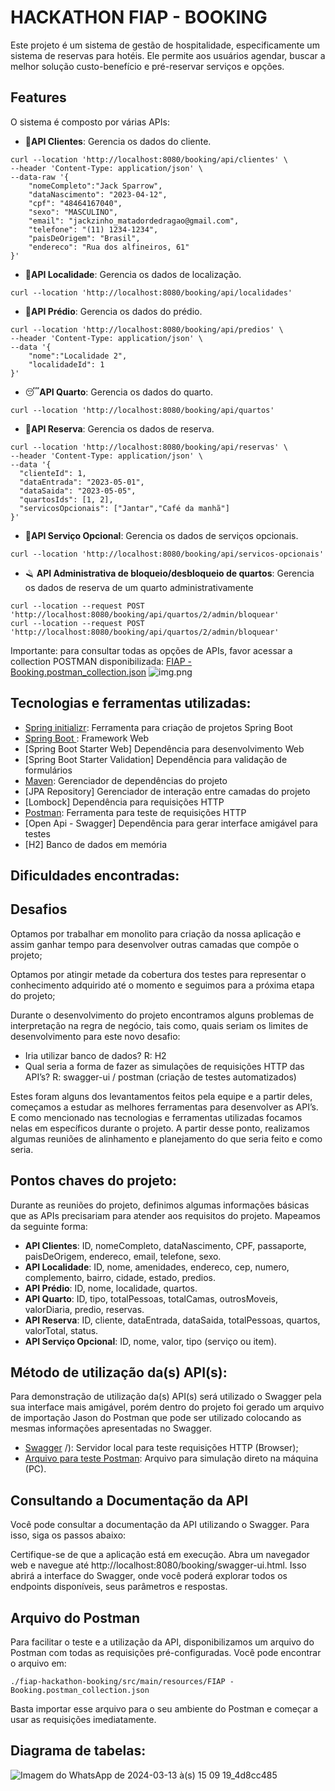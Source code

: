 # HACKATHON FIAP - BOOKING

Este projeto é um sistema de gestão de hospitalidade, especificamente um sistema de reservas para hotéis. Ele permite aos usuários agendar, buscar a melhor solução custo-benefício e pré-reservar serviços e opções.

## Features

O sistema é composto por várias APIs:

- 👤**API Clientes**: Gerencia os dados do cliente.
```shell
curl --location 'http://localhost:8080/booking/api/clientes' \
--header 'Content-Type: application/json' \
--data-raw '{
    "nomeCompleto":"Jack Sparrow",
    "dataNascimento": "2023-04-12",
    "cpf": "48464167040",
    "sexo": "MASCULINO",
    "email": "jackzinho_matadordedragao@gmail.com",
    "telefone": "(11) 1234-1234",
    "paisDeOrigem": "Brasil",
    "endereco": "Rua dos alfineiros, 61"
}'
```
- 📒**API Localidade**: Gerencia os dados de localização.
```shell
curl --location 'http://localhost:8080/booking/api/localidades'
```
- 🏨**API Prédio**: Gerencia os dados do prédio.
```shell
curl --location 'http://localhost:8080/booking/api/predios' \
--header 'Content-Type: application/json' \
--data '{
    "nome":"Localidade 2",
    "localidadeId": 1
}'
```
- 😴**API Quarto**: Gerencia os dados do quarto.
```shell
curl --location 'http://localhost:8080/booking/api/quartos'
```
- 📅**API Reserva**: Gerencia os dados de reserva.
```shell
curl --location 'http://localhost:8080/booking/api/reservas' \
--header 'Content-Type: application/json' \
--data '{
  "clienteId": 1,
  "dataEntrada": "2023-05-01",
  "dataSaida": "2023-05-05",
  "quartosIds": [1, 2],
  "servicosOpcionais": ["Jantar","Café da manhã"]
}'
```
- 🍴**API Serviço Opcional**: Gerencia os dados de serviços opcionais.
```shell
curl --location 'http://localhost:8080/booking/api/servicos-opcionais'
```
- 🪒 **API Administrativa de bloqueio/desbloqueio de quartos**: Gerencia os dados de reserva de um quarto administrativamente
```shell
curl --location --request POST 'http://localhost:8080/booking/api/quartos/2/admin/bloquear'
curl --location --request POST 'http://localhost:8080/booking/api/quartos/2/admin/bloquear'
```
Importante: para consultar todas as opções de APIs, favor acessar a collection POSTMAN disponibilizada: [FIAP - Booking.postman_collection.json](src%2Fmain%2Fresources%2FFIAP%20-%20Booking.postman_collection.json)
![img.png](img.png)


## Tecnologias e ferramentas utilizadas:

* [Spring initializr]( https://start.spring.io/): Ferramenta para criação de projetos Spring Boot
* [Spring Boot ]( https://spring.io/projects/spring-boot): Framework Web 
* [Spring Boot Starter Web] Dependência para desenvolvimento Web
* [Spring Boot Starter Validation] Dependência para validação de formulários
* [Maven]( https://mvnrepository.com/): Gerenciador de dependências do projeto
* [JPA Repository] Gerenciador de interação entre camadas do projeto
* [Lombock] Dependência para requisições HTTP
* [Postman](https://www.postman.com/): Ferramenta para teste de requisições HTTP
* [Open Api - Swagger] Dependência para gerar interface amigável para testes
* [H2] Banco de dados em memória

## Dificuldades encontradas:

## Desafios

Optamos por trabalhar em monolito para criação da nossa aplicação e assim ganhar tempo para desenvolver outras camadas que compõe o projeto;

Optamos por atingir metade da cobertura dos testes para representar o conhecimento adquirido até o momento e seguimos para a próxima etapa do projeto; 

Durante o desenvolvimento do projeto encontramos alguns problemas de interpretação na regra de negócio, tais como, quais seriam os limites de desenvolvimento para este novo desafio: 
* Iria utilizar banco de dados? R: H2
* Qual seria a forma de fazer as simulações de requisições HTTP das API’s? R: swagger-ui / postman (criação de testes automatizados) <br>

Estes foram alguns dos levantamentos feitos pela equipe e a partir deles, começamos a estudar as melhores ferramentas para desenvolver as API’s. E como mencionado nas tecnologias e ferramentas utilizadas focamos nelas em específicos durante o projeto.
A partir desse ponto, realizamos algumas reuniões de alinhamento e planejamento do que seria feito e como seria. 


## Pontos chaves do projeto:

Durante as reuniões do projeto, definimos algumas informações básicas que as APIs precisariam para atender aos requisitos do projeto. Mapeamos da seguinte forma:
- **API Clientes**: ID, nomeCompleto, dataNascimento, CPF, passaporte, paisDeOrigem, endereco, email, telefone, sexo.
- **API Localidade**: ID, nome, amenidades, endereco, cep, numero, complemento, bairro, cidade, estado, predios.
- **API Prédio**: ID, nome, localidade, quartos.
- **API Quarto**: ID, tipo, totalPessoas, totalCamas, outrosMoveis, valorDiaria, predio, reservas.
- **API Reserva**: ID, cliente, dataEntrada, dataSaida, totalPessoas, quartos, valorTotal, status.
- **API Serviço Opcional**: ID, nome, valor, tipo (serviço ou item).

## Método de utilização da(s) API(s):

Para demonstração de utilização da(s) API(s) será utilizado o Swagger pela sua interface mais amigável, porém dentro do projeto foi gerado um arquivo de importação Jason do Postman que pode ser utilizado colocando as mesmas informações apresentadas no Swagger.
* [Swagger](http://localhost:8080/booking/swagger-ui/index.html#/) /): Servidor local para teste requisições HTTP (Browser);
* [Arquivo para teste Postman](https://warped-meteor-302132.postman.co/workspace/App-Consumo-Eletro~60891746-3429-418a-9499-910f095c31d9/collection/27681645-57d87472-1132-46fc-8916-268f42ac6cce?action=share&creator=27681645 ): Arquivo para simulação direto na máquina (PC).

## Consultando a Documentação da API
Você pode consultar a documentação da API utilizando o Swagger. Para isso, siga os passos abaixo:

Certifique-se de que a aplicação está em execução.
Abra um navegador web e navegue até http://localhost:8080/booking/swagger-ui.html.
Isso abrirá a interface do Swagger, onde você poderá explorar todos os endpoints disponíveis, seus parâmetros e respostas.

## Arquivo do Postman
Para facilitar o teste e a utilização da API, disponibilizamos um arquivo do Postman com todas as requisições pré-configuradas. Você pode encontrar o arquivo em:

```shell
./fiap-hackathon-booking/src/main/resources/FIAP - Booking.postman_collection.json
```

Basta importar esse arquivo para o seu ambiente do Postman e começar a usar as requisições imediatamente.



## Diagrama de tabelas:
![Imagem do WhatsApp de 2024-03-13 à(s) 15 09 19_4d8cc485](https://github.com/otavioprado/fiap-hackathon-booking/assets/133544024/ad57fc12-7514-4d5c-871e-f9534d2fc710)

